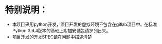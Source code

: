 # 特别说明：
* 本项目采用python开发，项目开发的虚拟环境不包含在gitlab项目中。在标准Python 3.6.4版本的基础上附加安装包请罗列出来。
* 项目开发的开发SPEC请在问题中描述清楚